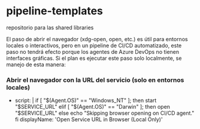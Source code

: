 # pipeline-templates
 repositorio para las shared libraries
 
El paso de abrir el navegador (xdg-open, open, etc.) es útil para entornos locales o interactivos, pero en un pipeline de CI/CD automatizado, este paso no tendrá efecto porque los agentes de Azure DevOps no tienen interfaces gráficas. Si el plan es ejecutar este paso solo localmente, se manejo de esta manera:

### Abrir el navegador con la URL del servicio (solo en entornos locales)

- script: |
    if [ "$(Agent.OS)" == "Windows_NT" ]; then
      start "$SERVICE_URL"
    elif [ "$(Agent.OS)" == "Darwin" ]; then
      open "$SERVICE_URL"
    else
      echo "Skipping browser opening on CI/CD agent."
    fi
  displayName: 'Open Service URL in Browser (Local Only)'
